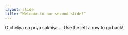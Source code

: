 ```yaml
---
layout: slide
title: “Welcome to our second slide!”
---
```

O cheliya na priya sakhiya.... 
Use the left arrow to go back!
